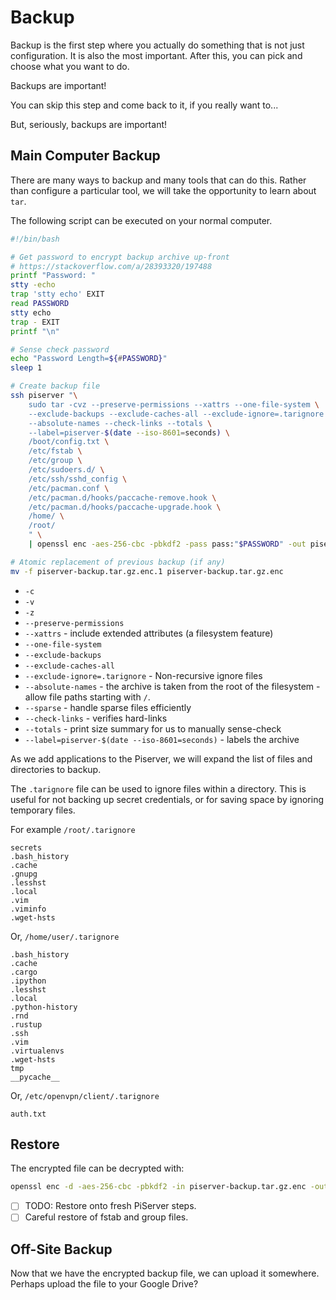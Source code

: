 # Backup

Backup is the first step where you actually do something that is not just configuration. It is also the most important. After this, you can pick and choose what you want to do.

Backups are important!

You can skip this step and come back to it, if you really want to...

But, seriously, backups are important!

## Main Computer Backup

There are many ways to backup and many tools that can do this. Rather than configure a particular tool, we will take the opportunity to learn about `tar`.

The following script can be executed on your normal computer.

```bash
#!/bin/bash

# Get password to encrypt backup archive up-front
# https://stackoverflow.com/a/28393320/197488
printf "Password: "
stty -echo
trap 'stty echo' EXIT
read PASSWORD
stty echo
trap - EXIT
printf "\n"

# Sense check password
echo "Password Length=${#PASSWORD}"
sleep 1

# Create backup file
ssh piserver "\
    sudo tar -cvz --preserve-permissions --xattrs --one-file-system \
    --exclude-backups --exclude-caches-all --exclude-ignore=.tarignore \
    --absolute-names --check-links --totals \
    --label=piserver-$(date --iso-8601=seconds) \
    /boot/config.txt \
    /etc/fstab \
    /etc/group \
    /etc/sudoers.d/ \
    /etc/ssh/sshd_config \
    /etc/pacman.conf \
    /etc/pacman.d/hooks/paccache-remove.hook \
    /etc/pacman.d/hooks/paccache-upgrade.hook \
    /home/ \
    /root/
    " \
    | openssl enc -aes-256-cbc -pbkdf2 -pass pass:"$PASSWORD" -out piserver-backup.tar.gz.enc.1

# Atomic replacement of previous backup (if any)
mv -f piserver-backup.tar.gz.enc.1 piserver-backup.tar.gz.enc
```

* `-c`
* `-v`
* `-z`
* `--preserve-permissions`
* `--xattrs` - include extended attributes \(a filesystem feature\)
* `--one-file-system`
* `--exclude-backups`
* `--exclude-caches-all`
* `--exclude-ignore=.tarignore` - Non-recursive ignore files
* `--absolute-names` - the archive is taken from the root of the filesystem - allow file paths starting with `/`.
* `--sparse` - handle sparse files efficiently
* `--check-links` - verifies hard-links
* `--totals` - print size summary for us to manually sense-check
* `--label=piserver-$(date --iso-8601=seconds)` - labels the archive

As we add applications to the Piserver, we will expand the list of files and directories to backup.

The `.tarignore` file can be used to ignore files within a directory. This is useful for not backing up secret credentials, or for saving space by ignoring temporary files.

For example `/root/.tarignore`

```
secrets
.bash_history
.cache
.gnupg
.lesshst
.local
.vim
.viminfo
.wget-hsts
```

Or, `/home/user/.tarignore`

```
.bash_history
.cache
.cargo
.ipython
.lesshst
.local
.python-history
.rnd
.rustup
.ssh
.vim
.virtualenvs
.wget-hsts
tmp
__pycache__
```

Or, `/etc/openvpn/client/.tarignore`

```
auth.txt
```

## Restore

The encrypted file can be decrypted with:

```bash
openssl enc -d -aes-256-cbc -pbkdf2 -in piserver-backup.tar.gz.enc -out piserver-backup.tar.gz
```

* [ ] TODO: Restore onto fresh PiServer steps.
* [ ] Careful restore of fstab and group files.

## Off-Site Backup

Now that we have the encrypted backup file, we can upload it somewhere. Perhaps upload the file to your Google Drive?

